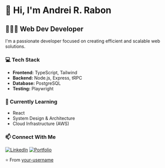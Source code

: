# 👋 Hi, I'm Andrei R. Rabon

## 👨🏽‍💻 Web Dev Developer

I'm a passionate developer focused on creating efficient and scalable web solutions.

### 💻 Tech Stack

- **Frontend:** TypeScript, Tailwind
- **Backend:** Node.js, Express, tRPC
- **Database:** PostgreSQL
- **Testing:** Playwright

### 🌱 Currently Learning

- React
- System Design & Architecture
- Cloud Infrastructure (AWS)

### 📫 Connect With Me

[![LinkedIn](https://img.shields.io/badge/LinkedIn-0077B5?style=for-the-badge&logo=linkedin&logoColor=white)](<[text](https://www.linkedin.com/in/andreirabon/)>)
[![Portfolio](https://img.shields.io/badge/Portfolio-000000?style=for-the-badge&logo=About.me&logoColor=white)](your-portfolio-url)

⭐️ From [your-username](https://github.com/your-username)

